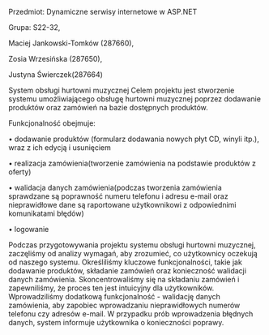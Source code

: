 
Przedmiot: Dynamiczne serwisy internetowe w ASP.NET

Grupa: S22-32, 

Maciej Jankowski-Tomków (287660),

Zosia Wrzesińska (287650), 

Justyna Świerczek(287664)

System obsługi hurtowni muzycznej
Celem projektu jest stworzenie systemu umożliwiającego obsługę hurtowni muzycznej poprzez dodawanie produktów oraz zamówień na bazie dostępnych produktów.

Funkcjonalność obejmuje: 

•	dodawanie produktów (formularz dodawania nowych płyt CD, winyli itp.), wraz z ich edycją i usunięciem

•	realizacja zamówienia(tworzenie zamówienia na podstawie produktów z oferty)

•	walidacja danych zamówienia(podczas tworzenia zamówienia sprawdzane są poprawność numeru telefonu i adresu e-mail oraz nieprawidłowe dane są raportowane użytkownikowi z odpowiednimi komunikatami błędów)

•	logowanie

Podczas przygotowywania projektu systemu obsługi hurtowni muzycznej, zaczęliśmy od analizy wymagań, aby zrozumieć, co użytkownicy oczekują od naszego systemu. Określiliśmy kluczowe funkcjonalności, takie jak dodawanie produktów, składanie zamówień oraz konieczność walidacji danych zamówienia. Skoncentrowaliśmy się na składaniu zamówień i zapewniliśmy, że proces ten jest intuicyjny dla użytkowników. Wprowadziliśmy dodatkową funkcjonalność - walidację danych zamówienia, aby zapobiec wprowadzaniu nieprawidłowych numerów telefonu czy adresów e-mail. W przypadku prób wprowadzenia błędnych danych, system informuje użytkownika o konieczności poprawy.

